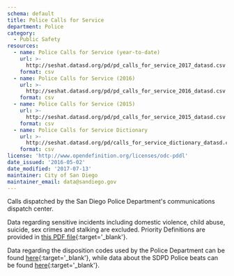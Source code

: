 ```yaml
---
schema: default
title: Police Calls for Service
department: Police
category:
  - Public Safety
resources:
  - name: Police Calls for Service (year-to-date)
    url: >-
      http://seshat.datasd.org/pd/pd_calls_for_service_2017_datasd.csv
    format: csv
  - name: Police Calls for Service (2016)
    url: >-
      http://seshat.datasd.org/pd/pd_calls_for_service_2016_datasd.csv
    format: csv
  - name: Police Calls for Service (2015)
    url: >-
      http://seshat.datasd.org/pd/pd_calls_for_service_2015_datasd.csv
    format: csv
  - name: Police Calls for Service Dictionary
    url: >-
      http://seshat.datasd.org/pd/calls_for_service_dictionary_datasd.csv
    format: csv
license: 'http://www.opendefinition.org/licenses/odc-pddl'
date_issued: '2016-05-02'
date_modified: '2017-07-13'
maintainer: City of San Diego
maintainer_email: data@sandiego.gov
---
```

Calls dispatched by the San Diego Police Department's communications
dispatch center.
<!--more-->
Data regarding sensitive incidents including domestic
violence, child abuse, suicide, sex crimes and stalking are excluded.
Priority Definitions are provided in [this PDF file](http://seshat.datasd.org/pd/pd_cfs_priority_defs_datasd.pdf){:target='_blank'}.


Data regarding the disposition codes used by the Police Department can be
found [here](/datasets/police-calls-disposition-codes/){:target='_blank'}, while data about the SDPD Police beats
can be found [here](/datasets/police-beats/){:target='_blank'}.
